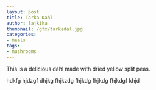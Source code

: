 ```yaml
---
layout: post
title: Tarka Dahl
author: lajkika
thumbnail: /gfx/tarkadal.jpg
categories:
- meals
tags:
- mushrooms
---
```


This is a delicious dahl made with dried yellow split peas.

hdkfg hjdzgf dhjkg fhjkzdg fhjkdg fhjkdg fhjkdgf khjd
